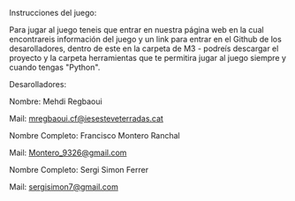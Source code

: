 Instrucciones del juego:

Para jugar al juego teneis que entrar en nuestra página web en la cual encontrareis información del juego y un link para entrar en el Github de los desarolladores, dentro
de este en la carpeta de M3 - podreís descargar el proyecto y la carpeta herramientas que te permitira jugar al juego siempre y cuando tengas "Python".










Desarolladores:

Nombre: Mehdi Regbaoui

Mail: mregbaoui.cf@iesesteveterradas.cat

Nombre Completo: Francisco Montero Ranchal

Mail: Montero_9326@gmail.com

Nombre Completo: Sergi Simon Ferrer 

Mail: sergisimon7@gmail.com
